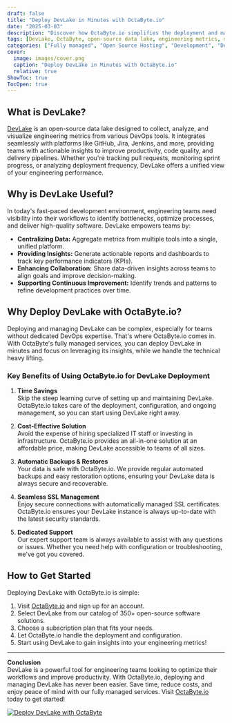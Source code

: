 ```yaml
---
draft: false
title: "Deploy DevLake in Minutes with OctaByte.io"
date: "2025-03-03"
description: "Discover how OctaByte.io simplifies the deployment and management of DevLake, an open-source data lake for engineering metrics. Save time, reduce costs, and enjoy seamless integration with OctaByte's fully managed services."
tags: [DevLake, OctaByte, open-source data lake, engineering metrics, managed services, DevOps tools, data visualization, automated backups, SSL management, cost-effective solutions]
categories: ["Fully managed", "Open Source Hosting", "Development", "Dev Tools", "DevLake"]
cover:
  image: images/cover.png
  caption: "Deploy DevLake in Minutes with OctaByte.io"
  relative: true
ShowToc: true
TocOpen: true
---
```



## What is DevLake?

[DevLake](https://devlake.apache.org/) is an open-source data lake designed to collect, analyze, and visualize engineering metrics from various DevOps tools. It integrates seamlessly with platforms like GitHub, Jira, Jenkins, and more, providing teams with actionable insights to improve productivity, code quality, and delivery pipelines. Whether you're tracking pull requests, monitoring sprint progress, or analyzing deployment frequency, DevLake offers a unified view of your engineering performance.

## Why is DevLake Useful?

In today's fast-paced development environment, engineering teams need visibility into their workflows to identify bottlenecks, optimize processes, and deliver high-quality software. DevLake empowers teams by:

- **Centralizing Data:** Aggregate metrics from multiple tools into a single, unified platform.
- **Providing Insights:** Generate actionable reports and dashboards to track key performance indicators (KPIs).
- **Enhancing Collaboration:** Share data-driven insights across teams to align goals and improve decision-making.
- **Supporting Continuous Improvement:** Identify trends and patterns to refine development practices over time.

## Why Deploy DevLake with OctaByte.io?

Deploying and managing DevLake can be complex, especially for teams without dedicated DevOps expertise. That's where OctaByte.io comes in. With OctaByte's fully managed services, you can deploy DevLake in minutes and focus on leveraging its insights, while we handle the technical heavy lifting.

### Key Benefits of Using OctaByte.io for DevLake Deployment

1. **Time Savings**  
   Skip the steep learning curve of setting up and maintaining DevLake. OctaByte.io takes care of the deployment, configuration, and ongoing management, so you can start using DevLake right away.

2. **Cost-Effective Solution**  
   Avoid the expense of hiring specialized IT staff or investing in infrastructure. OctaByte.io provides an all-in-one solution at an affordable price, making DevLake accessible to teams of all sizes.

3. **Automatic Backups & Restores**  
   Your data is safe with OctaByte.io. We provide regular automated backups and easy restoration options, ensuring your DevLake data is always secure and recoverable.

4. **Seamless SSL Management**  
   Enjoy secure connections with automatically managed SSL certificates. OctaByte.io ensures your DevLake instance is always up-to-date with the latest security standards.

5. **Dedicated Support**  
   Our expert support team is always available to assist with any questions or issues. Whether you need help with configuration or troubleshooting, we've got you covered.

## How to Get Started

Deploying DevLake with OctaByte.io is simple:

1. Visit [OctaByte.io](https://octabyte.io) and sign up for an account.
2. Select DevLake from our catalog of 350+ open-source software solutions.
3. Choose a subscription plan that fits your needs.
4. Let OctaByte.io handle the deployment and configuration.
5. Start using DevLake to gain insights into your engineering metrics!

---

**Conclusion**  
DevLake is a powerful tool for engineering teams looking to optimize their workflows and improve productivity. With OctaByte.io, deploying and managing DevLake has never been easier. Save time, reduce costs, and enjoy peace of mind with our fully managed services. Visit [OctaByte.io](https://octabyte.io) today to get started!

[![Deploy DevLake with OctaByte](/images/deploy-on-octabyte.png)](https://octabyte.io/fully-managed-open-source-services/development/dev-tools/devlake)